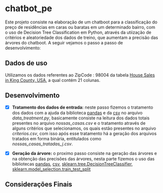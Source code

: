 # chatbot_pe


Este projeto consiste na elaboração de um chatboot para a classificação do preço de residências em caras ou baratas em um determinado bairro, com o uso de Decision Tree 
Classification em Python, através da utiização de critérios e aleatoriedade dos dados de treino,  que aumentam a precisão das árvores do chatboot. A seguir vejamos o passo a passo de desenvolvimento:

## Dados de uso

Utilizamos os dados referentes ao ZipCode : 98004 da tabela [House Sales in King County, USA](https://www.kaggle.com/harlfoxem/housesalesprediction), a qual contém 21 colunas.

## Desenvolvimento

- [X] **Tratamento dos dados de entrada:**
neste passo fizemos o tratamento dos dados com a ajuda da biblioteca [pandas](https://pandas.pydata.org/docs/user_guide/index.html) e da [csv](https://docs.python.org/pt-br/3/library/csv.html) no arquivo *data_treatment.py*, basicamente consiste na leitura dos dados totais presentes no arquivo *nossas_casas.csv* e o tratamento através de alguns critérios que selecionamos, os quais estão presentes no arquivo *criterios.csv*, com isso após esse tratamento há a geração dos arquivos tratados em forma binária, entitulados como *nossas_casas_tratadas_j.csv*.

- [X] **Geração da árvore:**
o proximo passo consiste na geração das árvores e na obtenção das precisões das árvores, nesta parte fizemos o uso das bibliotecas [pandas](https://pandas.pydata.org/docs/user_guide/index.html), [csv](https://docs.python.org/pt-br/3/library/csv.html), [sklearn.tree.DecisionTreeClassifier](https://scikit-learn.org/stable/modules/generated/sklearn.tree.DecisionTreeClassifier.html), [sklearn.model_selection.train_test_split](https://scikit-learn.org/stable/modules/generated/sklearn.model_selection.train_test_split.html)

## Considerações Finais 
